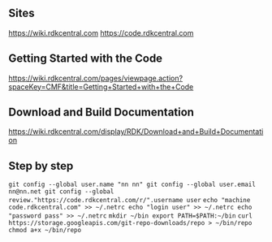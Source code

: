 ## Sites
https://wiki.rdkcentral.com
https://code.rdkcentral.com

## Getting Started with the Code
https://wiki.rdkcentral.com/pages/viewpage.action?spaceKey=CMF&title=Getting+Started+with+the+Code

## Download and Build Documentation
https://wiki.rdkcentral.com/display/RDK/Download+and+Build+Documentation


## Step by step
`
git config --global user.name "nn nn"
git config --global user.email nn@nn.net
git config --global review."https://code.rdkcentral.com/r/".username user
`
`
echo "machine code.rdkcentral.com" >> ~/.netrc
echo "login user" >> ~/.netrc
echo "password pass" >> ~/.netrc
`
`
mkdir ~/bin
export PATH=$PATH:~/bin
`
`
curl https://storage.googleapis.com/git-repo-downloads/repo > ~/bin/repo
chmod a+x ~/bin/repo
`
